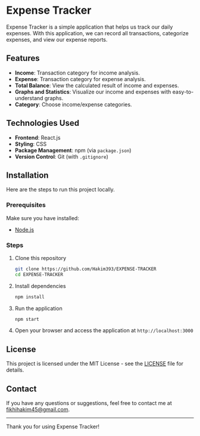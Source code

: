 # Expense Tracker

Expense Tracker is a simple application that helps us track our daily expenses. With this application, we can record all transactions, categorize expenses, and view our expense reports.

## Features

- **Income**: Transaction category for income analysis.
- **Expense**: Transaction category for expense analysis.
- **Total Balance**: View the calculated result of income and expenses.
- **Graphs and Statistics**: Visualize our income and expenses with easy-to-understand graphs.
- **Category**: Choose income/expense categories.

## Technologies Used

- **Frontend**: React.js
- **Styling**: CSS
- **Package Management**: npm (via `package.json`)
- **Version Control**: Git (with `.gitignore`)

## Installation

Here are the steps to run this project locally.

### Prerequisites

Make sure you have installed:

- [Node.js](https://nodejs.org/)

### Steps

1. Clone this repository

    ```bash
    git clone https://github.com/Hakim393/EXPENSE-TRACKER
    cd EXPENSE-TRACKER
    ```

2. Install dependencies

    ```bash
    npm install
    ```

3. Run the application

    ```bash
    npm start
    ```

4. Open your browser and access the application at `http://localhost:3000`

## License

This project is licensed under the MIT License - see the [LICENSE](LICENSE) file for details.

## Contact

If you have any questions or suggestions, feel free to contact me at [fikhihakim45@gmail.com](mailto:fikhihakim45@gmail.com).

---

Thank you for using Expense Tracker!
